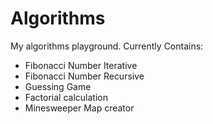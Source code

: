 # Algorithms
My algorithms playground.
Currently Contains:
* Fibonacci Number Iterative
* Fibonacci Number Recursive
* Guessing Game
* Factorial calculation
* Minesweeper Map creator
